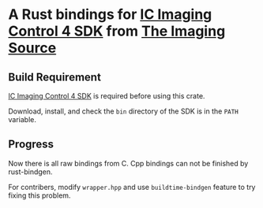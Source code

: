 # A Rust bindings for [IC Imaging Control 4 SDK](https://www.theimagingsource.com/zh-hans-cn/support/download/icimagingcontrol4win-1.1.0.2833/) from [The Imaging Source](https://www.theimagingsource.com/)

## Build Requirement
[IC Imaging Control 4 SDK](https://www.theimagingsource.com/zh-hans-cn/support/download/icimagingcontrol4win-1.1.0.2833/) is required before using this crate.

Download, install, and check the `bin` directory of the SDK is in the `PATH` variable.

## Progress
Now there is all raw bindings from C. Cpp bindings can not be finished by rust-bindgen.

For contribers, modify `wrapper.hpp` and use `buildtime-bindgen` feature to try fixing this problem.
